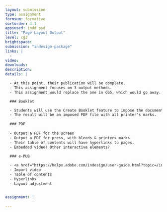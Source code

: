 ```yaml
---
layout: submission
type: assignment
formsum: formative
sortorder: 4.1
appsused: indd psd
title: "Page Layout Output"
level: cg3
brightspace: 
submission: "indesign-package"
links: |
  - 
video: 
downloads: 
description: 
details: |

  - At this point, their publication will be complete.
  - This assignment focuses on 3 output methods.
  - This assignment would replace the one in CG5, which would go away.

  ### Booklet

  - Students will use the Create Booklet feature to impose the document pages.
  - The result will be an imposed PDF file with all printer's marks.
  
  ### PDF
  
  - Output a PDF for the screen
  - Output a PDF for press, with bleeds & printers marks.
  - Their table of contents will have hyperlinks to pages.
  - Embedded video? Other interactive elements?
  
  ### e-PUB

  - <a href="https://helpx.adobe.com/indesign/user-guide.html?topic=/indesign/morehelp/interactivity.ug.js" title="xx" target="_blank">Interactivity</a>
  - Import video
  - Table of contents
  - Hyperlinks
  - Layout adjustment
  

assignment: |
  
---
```

